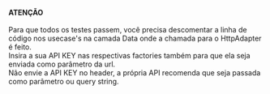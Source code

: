 **ATENÇÃO**
<br />
<br />
Para que todos os testes passem, você precisa descomentar a linha de código nos usecase's na camada
Data onde a chamada para o HttpAdapter é feito.
<br />
Insira a sua API KEY nas respectivas factories também para que ela seja enviada como parâmetro da url.
<br />
Não envie a API KEY no header, a própria API recomenda que seja passada como parâmetro ou query string.
